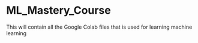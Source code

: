 # ML_Mastery_Course
This will contain all the Google Colab files  that is used for learning machine learning 
